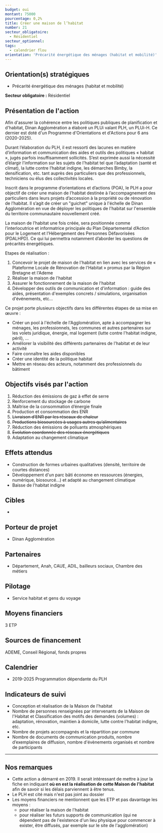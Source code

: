```yaml
---
budget: oui
montant: 75000
pourcentage: 0,2%
title: Créer une maison de l’habitat
number: 21
secteur_obligatoire:
  - Résidentiel
secteur_optionnel:
tags:
  - calendrier flou
orientation: 'Précarité énergétique des ménages (habitat et mobilité)'
---
```


## Orientation(s) stratégiques

- Précarité énergétique des ménages (habitat et mobilité)

**Secteur obligatoire :** Résidentiel

## Présentation de l'action

Afin d'assurer la cohérence entre les politiques publiques de planification et d'habitat, Dinan Agglomération a élaboré un PLUi valant PLH, un PLUi-H. Ce dernier est doté d'un Programme d'Orientations et d'Actions pour 6 ans (2020-2025).

Durant l’élaboration du PLH, il est ressorti des lacunes en matière d’information et communication des aides et outils des politiques « habitat », jugés parfois insuffisamment sollicités. S’est exprimée aussi la nécessité d’élargir l'information sur les sujets de l'habitat tel que l’adaptation (santé et climat), la lutte contre l’habitat indigne, les démarches Bimby, la densification, etc. tant auprès des particuliers que des professionnels, techniciens ou élus des collectivités locales.

Inscrit dans le programme d’orientations et d’actions (POA), le PLH a pour objectif de créer une maison de l’habitat destinée à l’accompagnement des particuliers dans leurs projets d’accession à la propriété ou de rénovation de l’habitat. Il s’agit de créer un "guichet" unique à l'échelle de Dinan Agglomération en vue de déployer les politiques de l'habitat sur l'ensemble du territoire communautaire nouvellement créé.

La maison de l’habitat une fois créée, sera positionnée comme l’interlocutrice et informatrice principale du Plan Départemental d’Action pour le Logement et l’Hébergement des Personnes Défavorisées (PDALHPD). Ce qui lui permettra notamment d’aborder les questions de précarités énergétiques.

Etapes de réalisation :
1. Concevoir le projet de maison de l'habitat en lien avec les services de « Plateforme
Locale de Rénovation de l'Habitat » promus par la Région Bretagne et l'Ademe
2. Réaliser la maison de l'habitat
3. Assurer le fonctionnement de la maison de l'habitat
4. Développer des outils de communication et d'information : guide des aides,
présentation d'exemples concrets / simulations, organisation d'événements, etc...

Ce projet porte plusieurs objectifs dans les différentes étapes de sa mise en œuvre :
- Créer un pool à l'échelle de l'Agglomération, apte à accompagner les ménages, les
professionnels, les communes et autres partenaires sur les volets juridique, énergie, mal logement (lutte contre l'habitat indigne, péril), ...
- Améliorer la visibilité des différents partenaires de l'habitat et de leur activité
- Faire connaître les aides disponibles
- Créer une identité de la politique habitat
- Mettre en réseau des acteurs, notamment des professionnels du bâtiment

## Objectifs visés par l'action

1. Réduction des émissions de gaz à effet de serre
2. Renforcement du stockage de carbone
3. Maîtrise de la consommation d’énergie finale
4. Production et consommation des ENR
5. ~~Livraison d’ENR par les réseaux de chaleur~~
6. ~~Productions biosourcées à usages autres qu’alimentaires~~
7. Réduction des émissions de polluants atmosphériques
8. ~~Évolution coordonnée des réseaux énergétiques~~
9. Adaptation au changement climatique

## Effets attendus

- Construction de formes urbaines qualitatives (densité, territoire de courtes distances)
- Développement d'un parc bâti économe en ressources (énergies, numérique, biosourcé…) et adapté au changement climatique
- Baisse de l'habitat indigne

## Cibles

-

## Porteur de projet

- Dinan Agglomération

## Partenaires

- Département, Anah, CAUE, ADIL, bailleurs sociaux, Chambre des métiers

## Pilotage

- Service habitat et gens du voyage

## Moyens financiers

3 ETP

## Sources de financement

ADEME, Conseil Régional, fonds propres

## Calendrier

- 2019-2025 Programmation dépendante du PLH

## Indicateurs de suivi

- Conception et réalisation de la Maison de l'habitat
- Nombre de personnes renseignées par intervenants de la Maison de l'Habitat et Classification des motifs des demandes (volumes) : adaptation, rénovation, maintien à domicile, lutte contre l'habitat indigne, etc.
- Nombre de projets accompagnés et la répartition par commune
- Nombre de documents de communication produits, nombre d’exemplaires de diffusion, nombre d'évènements organisés et nombre de participants


---

## Nos remarques

- Cette action a démarré en 2019. Il serait intéressant de mettre à jour la fiche en indiquant **où en est la réalisation de cette Maison de l'habitat** afin de savoir si les délais parviennent à être tenus.
- Le PLH est cité mais n'est pas joint au dossier
- Les moyens financiers ne mentionnent que les ETP et pas davantage les moyens :
  - pour réaliser la maison de l'habitat
  - pour réaliser les futurs supports de communication (qui ne dépendent pas de l'existence d'un lieu physique pour commencer à exister, être diffusés, par exemple sur le site de l'agglomération)
